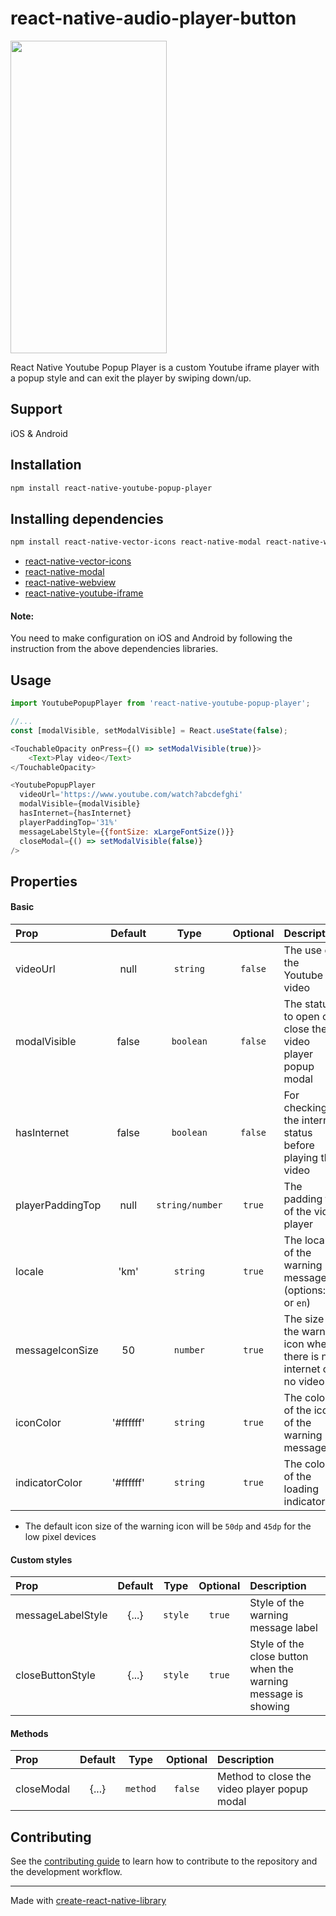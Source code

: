 # react-native-audio-player-button
<span><img src="https://user-images.githubusercontent.com/18114944/218962104-0533269e-2ff3-49a5-9dd4-d7dd14e821e3.png" width="250" height="500" /></span>

React Native Youtube Popup Player is a custom Youtube iframe player with a popup style and can exit the player by swiping down/up.

## Support
iOS & Android

## Installation

```sh
npm install react-native-youtube-popup-player
```

## Installing dependencies

```sh
npm install react-native-vector-icons react-native-modal react-native-webview react-native-youtube-iframe
```
- [react-native-vector-icons](https://github.com/oblador/react-native-vector-icons)
- [react-native-modal](https://github.com/react-native-modal/react-native-modal)
- [react-native-webview](https://github.com/react-native-webview/react-native-webview)
- [react-native-youtube-iframe](https://github.com/LonelyCpp/react-native-youtube-iframe)

#### Note:
You need to make configuration on iOS and Android by following the instruction from the above dependencies libraries.

## Usage

```js
import YoutubePopupPlayer from 'react-native-youtube-popup-player';

//...
const [modalVisible, setModalVisible] = React.useState(false);

<TouchableOpacity onPress={() => setModalVisible(true)}>
    <Text>Play video</Text>
</TouchableOpacity>

<YoutubePopupPlayer
  videoUrl='https://www.youtube.com/watch?abcdefghi'
  modalVisible={modalVisible}
  hasInternet={hasInternet}
  playerPaddingTop='31%'
  messageLabelStyle={{fontSize: xLargeFontSize()}}
  closeModal={() => setModalVisible(false)}
/>
```
## Properties
#### Basic
| Prop               |    Default    |       Type       |  Optional  | Description                                                                  |
| :----------------- | :-----------: | :--------------: | :--------: | :----------------------------------------------------------------------------|
| videoUrl           |      null     |     `string`     |   `false`  | The use of the Youtube video                                                 |
| modalVisible       |     false     |     `boolean`    |   `false`  | The status to open or close the video player popup modal                     |
| hasInternet        |     false     |     `boolean`    |   `false`  | For checking the internet status before playing the video                    |
| playerPaddingTop   |      null     |  `string/number` |   `true`   | The padding top of the video player                                          |
| locale             |     'km'      |     `string`     |   `true`   | The locale of the warning message (options: `km` or `en`)                    |
| messageIconSize    |      50       |     `number`     |   `true`   | The size of the warning icon when there is no internet or no video url       |
| iconColor          |   '#ffffff'   |     `string`     |   `true`   | The color of the icon of the warning message                                 |
| indicatorColor     |   '#ffffff'   |     `string`     |   `true`   | The color of the loading indicator                                           |

- The default icon size of the warning icon will be `50dp` and `45dp` for the low pixel devices

#### Custom styles

| Prop                  |    Default    |   Type    |  Optional  | Description                                                                |
| :-------------------- | :-----------: | :-------: | :--------: | :------------------------------------------------------------------------- |
| messageLabelStyle     |     {...}     |  `style`  |   `true`   | Style of the warning message label                                         |
| closeButtonStyle      |     {...}     |  `style`  |   `true`   | Style of the close button when the warning message is showing              |

#### Methods
| Prop              |        Default       |   Type   |  Optional  | Description                                          |
| :---------------- | :------------------: | :------: | :--------: | :--------------------------------------------------- |
| closeModal        |         {...}        | `method` |   `false`  | Method to close the video player popup modal         |

## Contributing

See the [contributing guide](CONTRIBUTING.md) to learn how to contribute to the repository and the development workflow.

---

Made with [create-react-native-library](https://github.com/callstack/react-native-builder-bob)
